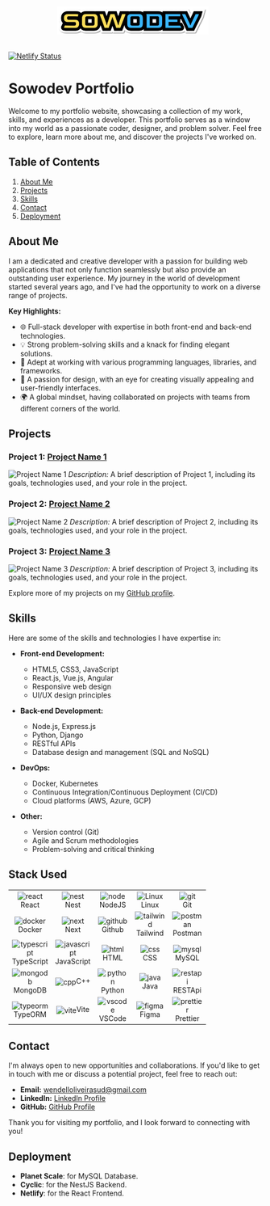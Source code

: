 <div align="center">
    <img  src="public/imgs/sowodev-logo.png" width="300px" style="padding-right:10px;" />
</div>

<br />

[![Netlify Status](https://api.netlify.com/api/v1/badges/e32d80e8-98db-41b6-abc9-29df0a054289/deploy-status)](https://app.netlify.com/sites/wendelloliveira/deploys)

# Sowodev Portfolio

Welcome to my portfolio website, showcasing a collection of my work, skills, and experiences as a developer. This portfolio serves as a window into my world as a passionate coder, designer, and problem solver. Feel free to explore, learn more about me, and discover the projects I've worked on.

## Table of Contents

1. [About Me](#about-me)
2. [Projects](#projects)
3. [Skills](#skills)
4. [Contact](#contact)
5. [Deployment](#deployment)

## About Me

I am a dedicated and creative developer with a passion for building web applications that not only function seamlessly but also provide an outstanding user experience. My journey in the world of development started several years ago, and I've had the opportunity to work on a diverse range of projects.

**Key Highlights:**

- 🌐 Full-stack developer with expertise in both front-end and back-end technologies.
- 💡 Strong problem-solving skills and a knack for finding elegant solutions.
- 🚀 Adept at working with various programming languages, libraries, and frameworks.
- 🎨 A passion for design, with an eye for creating visually appealing and user-friendly interfaces.
- 🌍 A global mindset, having collaborated on projects with teams from different corners of the world.

## Projects

### Project 1: [Project Name 1](#)

![Project Name 1](https://www.sowodev.com/assets/images/project1.jpg)
_Description:_ A brief description of Project 1, including its goals, technologies used, and your role in the project.

### Project 2: [Project Name 2](#)

![Project Name 2](https://www.sowodev.com/assets/images/project2.jpg)
_Description:_ A brief description of Project 2, including its goals, technologies used, and your role in the project.

### Project 3: [Project Name 3](#)

![Project Name 3](https://www.sowodev.com/assets/images/project3.jpg)
_Description:_ A brief description of Project 3, including its goals, technologies used, and your role in the project.

Explore more of my projects on my [GitHub profile](https://github.com/sowodev).

## Skills

Here are some of the skills and technologies I have expertise in:

- **Front-end Development:**

  - HTML5, CSS3, JavaScript
  - React.js, Vue.js, Angular
  - Responsive web design
  - UI/UX design principles

- **Back-end Development:**

  - Node.js, Express.js
  - Python, Django
  - RESTful APIs
  - Database design and management (SQL and NoSQL)

- **DevOps:**

  - Docker, Kubernetes
  - Continuous Integration/Continuous Deployment (CI/CD)
  - Cloud platforms (AWS, Azure, GCP)

- **Other:**
  - Version control (Git)
  - Agile and Scrum methodologies
  - Problem-solving and critical thinking

## Stack Used

<div align="left">
   <table>
      <tr>
          <td width="60">
               <div align="center"><img align="center" alt="react" width="50" height="50" src="https://techstack-generator.vercel.app/react-icon.svg" />React</div>
          </td>
          <td width="60">
               <div align="center"><img align="center" alt="nest" width="50" height="50" src="https://cdn.jsdelivr.net/gh/devicons/devicon/icons/nestjs/nestjs-plain.svg" />Nest</div>
          </td>
          <td width="60">
               <div align="center"><img align="center" alt="node" width="50" height="50" src="https://cdn.jsdelivr.net/gh/devicons/devicon/icons/nodejs/nodejs-original.svg" />NodeJS</div>
          </td>
          <td width="60">
               <div align="center"><img align="center" alt="Linux" width="50" height="50" src="https://cdn.jsdelivr.net/gh/devicons/devicon/icons/linux/linux-original.svg" />Linux</div>
          </td>
          <td width="60">
               <div align="center"><img align="center" alt="git" width="50" height="50" src="https://cdn.jsdelivr.net/gh/devicons/devicon/icons/git/git-original.svg" /><br>Git</div>
          </td>
      </tr>   
      <tr>
          <td width="60">
               <div align="center"><img align="center" alt="docker" width="50" height="50" src="https://techstack-generator.vercel.app/docker-icon.svg" />Docker</div>
          </td>   
          <td width="60">
               <div align="center"><img align="center" alt="next" width="50" height="50" src="https://skillicons.dev/icons?i=next" />Next</div>
          </td>          
          <td width="60">
               <div align="center"><img align="center" alt="github" width="50" height="50" src="https://techstack-generator.vercel.app/github-icon.svg" />Github</div>
          </td>
                    <td width="60">
               <div align="center"><img align="center" alt="tailwind" width="50" height="50" src="https://skillicons.dev/icons?i=tailwind" />Tailwind</div>
          </td>
          <td width="60">
               <div align="center"><img align="center" alt="postman" width="50" height="50" src="https://skillicons.dev/icons?i=postman" />Postman</div>
          </td>             
      </tr>
      <tr>
          <td width="60">
               <div align="center"><img align="center" alt="typescript" width="50" height="50" src="https://cdn.jsdelivr.net/gh/devicons/devicon/icons/typescript/typescript-plain.svg" />TypeScript</div>
          </td>      
          <td width="60">
               <div align="center"><img align="center" alt="javascript" width="50" height="50" src="https://cdn.jsdelivr.net/gh/devicons/devicon/icons/javascript/javascript-plain.svg" />JavaScript</div>
          </td>
          <td width="60">
               <div align="center"><img align="center" alt="html" width="50" height="50" src="https://cdn.jsdelivr.net/gh/devicons/devicon/icons/html5/html5-plain.svg" />HTML</div>
          </td>
          <td width="60">
               <div align="center"><img align="center" alt="css" width="50" height="50" src="https://cdn.jsdelivr.net/gh/devicons/devicon/icons/css3/css3-plain.svg" />CSS</div>
          </td>
          <td width="60">
               <div align="center"><img align="center" alt="mysql" width="50" height="50" src="https://techstack-generator.vercel.app/mysql-icon.svg" />MySQL</div>
          </td>                                
      </tr>
      <tr>
          <td width="60">
               <div align="center"><img align="center" alt="mongodb" width="50" height="50" src="https://skillicons.dev/icons?i=mongo" />MongoDB</div>
          </td>     
          <td width="60">
               <div align="center"><img align="center" alt="cpp" width="50" height="50" src="https://techstack-generator.vercel.app/cpp-icon.svg" />C++</div>
          </td>           
          <td width="60">
               <div align="center"><img align="center" alt="python" width="50" height="50" src="https://techstack-generator.vercel.app/python-icon.svg" />Python</div>
          </td>                      
          <td width="60">
               <div align="center"><img align="center" alt="java" width="50" height="50" src="https://techstack-generator.vercel.app/java-icon.svg" />Java</div>
          </td>
          <td width="60">
               <div align="center"><img align="center" alt="restapi" width="50" height="50" src="https://techstack-generator.vercel.app/restapi-icon.svg" />RESTApi</div>
          </td>                 
      </tr>
      <tr>         
          <td width="60">
               <div align="center"><img align="center" alt="typeorm" width="50" height="50" src="./imgs/typeorm.svg" />TypeORM</div>
          </td>          
          <td width="60">
               <div align="center"><img align="center" alt="vite" width="50" height="50" src="https://skillicons.dev/icons?i=vite" />Vite</div>
          </td> 
          <td width="60">
               <div align="center"><img align="center" alt="vscode" width="50" height="50" src="https://cdn.jsdelivr.net/gh/devicons/devicon/icons/vscode/vscode-original.svg" />VSCode</div>
          </td>            
          <td width="60">
               <div align="center"><img align="center" alt="figma" width="50" height="50" src="https://cdn.jsdelivr.net/gh/devicons/devicon/icons/figma/figma-original.svg" />Figma</div>
          </td>
          <td width="60">
               <div align="center"><img align="center" alt="prettier" width="50" height="50" src="https://techstack-generator.vercel.app/prettier-icon.svg" />Prettier</div>
          </td>                                  
      </tr>      
   </table>
</div>

## Contact

I'm always open to new opportunities and collaborations. If you'd like to get in touch with me or discuss a potential project, feel free to reach out:

- **Email:** [wendelloliveirasud@gmail.com](mailto:wendelloliveirasud@gmail.com)
- **LinkedIn:** [LinkedIn Profile](https://www.linkedin.com/in/wendelloliveiradasilva/)
- **GitHub:** [GitHub Profile](https://github.com/sowodev)

Thank you for visiting my portfolio, and I look forward to connecting with you!

## Deployment

- **Planet Scale**: for MySQL Database.
- **Cyclic**: for the NestJS Backend.
- **Netlify**: for the React Frontend.
